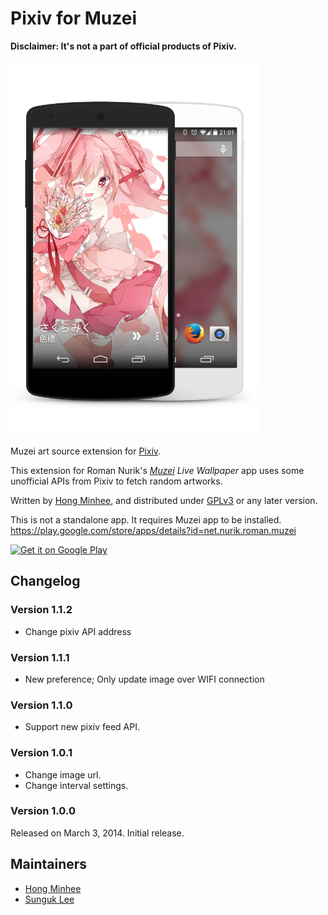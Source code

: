 Pixiv for Muzei
===============

**Disclaimer: It's not a part of official products of Pixiv.**

<img src="preview.png" width="400" height="600">

Muzei art source extension for [Pixiv][].

This extension for Roman Nurik's *[Muzei][] Live Wallpaper* app uses some
unofficial APIs from Pixiv to fetch random artworks.

Written by [Hong Minhee][], and distributed under [GPLv3][] or any later version.

This is not a standalone app.  It requires Muzei app to be installed.
https://play.google.com/store/apps/details?id=net.nurik.roman.muzei

[![Get it on Google Play][badge]][play]

[Pixiv]: http://www.pixiv.com/
[Muzei]: http://www.muzei.co/
[Hong Minhee]: http://dahlia.kr/
[GPLv3]: http://www.gnu.org/licenses/gpl-3.0.html
[play]: https://play.google.com/store/apps/details?id=com.pixiv.muzei.pixivsource
[badge]: https://developer.android.com/images/brand/en_generic_rgb_wo_45.png


Changelog
---------
### Version 1.1.2

- Change pixiv API address


### Version 1.1.1

- New preference; Only update image over WIFI connection


### Version 1.1.0

- Support new pixiv feed API.


### Version 1.0.1

- Change image url.
- Change interval settings.


### Version 1.0.0

Released on March 3, 2014.  Initial release.

Maintainers
-----------
* [Hong Minhee][]
* [Sunguk Lee][]

[Hong Minhee]: http://dahlia.kr/
[Sunguk Lee]: https://github.com/d3m3vilurr
